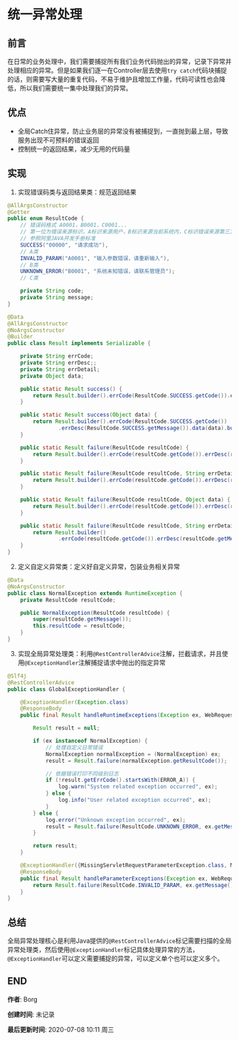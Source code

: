# 统一异常处理

## 前言
在日常的业务处理中，我们需要捕捉所有我们业务代码抛出的异常，记录下异常并处理相应的异常。但是如果我们逐一在Controller层去使用`try catch`代码块捕捉的话，则需要写大量的重复代码，不易于维护且增加工作量，代码可读性也会降低，所以我们需要统一集中处理我们的异常。


## 优点
* 全局Catch住异常，防止业务层的异常没有被捕捉到，一直抛到最上层，导致服务出现不可预料的错误返回
* 控制统一的返回结果，减少无用的代码量

## 实现
1. 实现错误码类与返回结果类：规范返回结果
```JAVA
@AllArgsConstructor
@Getter
public enum ResultCode {
    // 错误码格式 A0001，B0001，C0001...
    // 第一位为错误来源标识，A标识来源用户，B标识来源当前系统内，C标识错误来源第三方，大类步长间距100
    // 参照阿里JAVA开发手册标准
    SUCCESS("00000", "请求成功"),
    // A类
    INVALID_PARAM("A0001", "输入参数错误，请重新输入"),
    // B类
    UNKNOWN_ERROR("B0001", "系统未知错误，请联系管理员");
    // C类

    private String code;
    private String message;
}

@Data
@AllArgsConstructor
@NoArgsConstructor
@Builder
public class Result implements Serializable {

    private String errCode;
    private String errDesc;;
    private String errDetail;
    private Object data;

    public static Result success() {
        return Result.builder().errCode(ResultCode.SUCCESS.getCode()).errDesc(ResultCode.SUCCESS.getMessage()).build();
    }

    public static Result success(Object data) {
        return Result.builder().errCode(ResultCode.SUCCESS.getCode())
                .errDesc(ResultCode.SUCCESS.getMessage()).data(data).build();
    }

    public static Result failure(ResultCode resultCode) {
        return Result.builder().errCode(resultCode.getCode()).errDesc(resultCode.getMessage()).build();
    }

    public static Result failure(ResultCode resultCode, String errDetail) {
        return Result.builder().errCode(resultCode.getCode()).errDesc(resultCode.getMessage()).errDetail(errDetail).build();
    }

    public static Result failure(ResultCode resultCode, Object data) {
        return Result.builder().errCode(resultCode.getCode()).errDesc(resultCode.getMessage()).data(data).build();
    }

    public static Result failure(ResultCode resultCode, String errDetail , Object data) {
        return Result.builder()
                .errCode(resultCode.getCode()).errDesc(resultCode.getMessage()).errDetail(errDetail).data(data).build();
    }
}
```
2. 定义自定义异常类：定义好自定义异常，包装业务相关异常
```JAVA
@Data
@NoArgsConstructor
public class NormalException extends RuntimeException {
    private ResultCode resultCode;

    public NormalException(ResultCode resultCode) {
        super(resultCode.getMessage());
        this.resultCode = resultCode;
    }
}
```
3. 实现全局异常处理类：利用`@RestControllerAdvice`注解，拦截请求，并且使用`@ExceptionHandler`注解捕捉请求中抛出的指定异常
``` JAVA
@Slf4j
@RestControllerAdvice
public class GlobalExceptionHandler {

    @ExceptionHandler(Exception.class)
    @ResponseBody
    public final Result handleRuntimeExceptions(Exception ex, WebRequest request) {

        Result result = null;

        if (ex instanceof NormalException) {
            // 处理自定义日常错误
            NormalException normalException = (NormalException) ex;
            result = Result.failure(normalException.getResultCode());

            // 依据错误打印不同级别日志
            if (!result.getErrCode().startsWith(ERROR_A)) {
                log.warn("System related exception occurred", ex);
            } else {
                log.info("User related exception occurred", ex);
            }
        } else {
            log.error("Unknown exception occurred", ex);
            result = Result.failure(ResultCode.UNKNOWN_ERROR, ex.getMessage());
        }

        return result;
    }

    @ExceptionHandler({MissingServletRequestParameterException.class, MethodArgumentNotValidException.class})
    @ResponseBody
    public final Result handleParameterExceptions(Exception ex, WebRequest request) {
        return Result.failure(ResultCode.INVALID_PARAM, ex.getMessage());
    }
}
```

## 总结
全局异常处理核心是利用Java提供的`@RestControllerAdvice`标记需要扫描的全局异常处理类，然后使用`@ExceptionHandler`标记具体处理异常的方法，`@ExceptionHandler`可以定义需要捕捉的异常，可以定义单个也可以定义多个。

## END
**作者**: Borg

**创建时间**: 未记录

**最后更新时间**: 2020-07-08 10:11 周三
